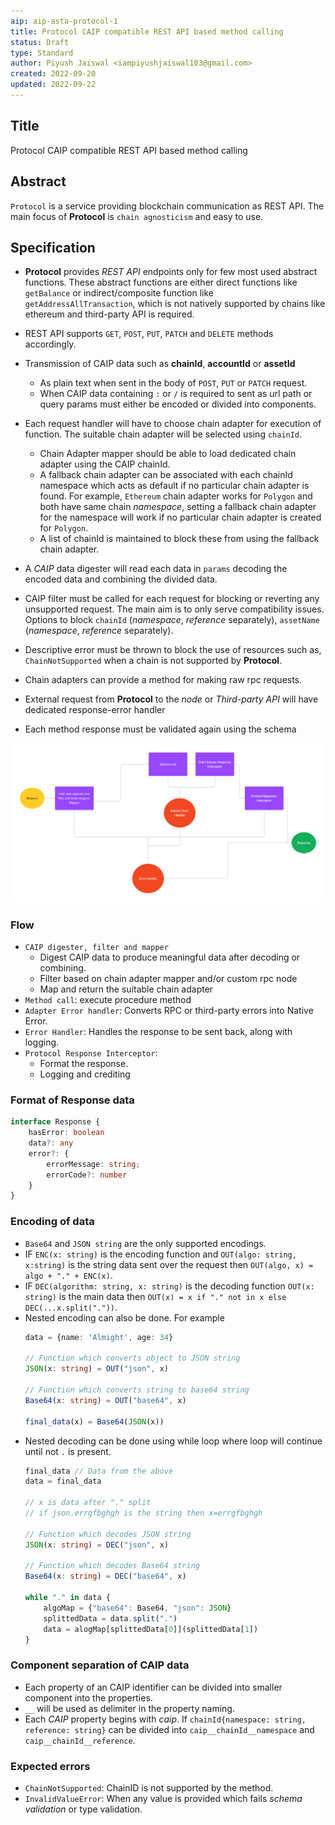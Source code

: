 ```yaml
---
aip: aip-asta-protocol-1
title: Protocol CAIP compatible REST API based method calling
status: Draft
type: Standard
author: Piyush Jaiswal <iampiyushjaiswal103@gmail.com>
created: 2022-09-20
updated: 2022-09-22
---
```


## Title
Protocol CAIP compatible REST API based method calling

## Abstract

`Protocol` is a service providing blockchain communication as REST API. The main focus of **Protocol** is `chain agnosticism` and easy to use. 


## Specification

* **Protocol** provides *REST API* endpoints only for few most used abstract functions. These abstract functions are either direct functions like `getBalance` or indirect/composite function like `getAddressAllTransaction`, which is not natively supported by chains like ethereum and third-party API is required.
* REST API supports `GET`, `POST`, `PUT`, `PATCH` and `DELETE` methods accordingly.
* Transmission of CAIP data such as **chainId**, **accountId** or **assetId** 
    * As plain text when sent in the body of `POST`, `PUT` or `PATCH` request.
    * When CAIP data containing `:` or `/` is required to sent as url path or query params must either be encoded or divided into components.
* Each request handler will have to choose chain adapter for execution of function. The suitable chain adapter will be selected using `chainId`.
    * Chain Adapter mapper should be able to load dedicated chain adapter using the CAIP chainId.
    * A fallback chain adapter can be associated with each chainId namespace which acts as default if no particular chain adapter is found. For example, `Ethereum` chain adapter works for `Polygon` and both have same chain *namespace*, setting a fallback chain adapter for the namespace will work if no particular chain adapter is created for `Polygon`.
    * A list of chainId is maintained to block these from using the fallback chain adapter.
* A *CAIP* data digester will read each data in `params` decoding the encoded data and combining the divided data.

* CAIP filter must be called for each request for blocking or reverting any unsupported request. The main aim is to only serve compatibility issues. Options to block `chainId` (*namespace*, *reference* separately), `assetName` (*namespace*, *reference* separately).

* Descriptive error must be thrown to block the use of resources such as, `ChainNotSupported` when a chain is not supported by **Protocol**.

* Chain adapters can provide a method for making raw rpc requests. 
* External request from **Protocol** to the *node* or *Third-party API* will have dedicated response-error handler
* Each method response must be validated again using the schema

![Request flow](./assets/request-flow.png)


### Flow

- `CAIP digester, filter and mapper`
    - Digest CAIP data to produce meaningful data after decoding or combining.
    - Filter based on chain adapter mapper and/or custom rpc node
    - Map and return the suitable chain adapter
- `Method call`: execute procedure method 
- `Adapter Error handler`: Converts RPC or third-party errors into Native Error.
- `Error Handler`: Handles the response to be sent back, along with logging.
- `Protocol Response Interceptor`: 
    - Format the response.
    - Logging and crediting


### Format of Response data
```ts
interface Response {
    hasError: boolean
    data?: any
    error?: {
        errorMessage: string;
        errorCode?: number
    }
}
```





### Encoding of data 
* `Base64` and `JSON string` are the only supported encodings.
* IF `ENC(x: string)` is the encoding function and `OUT(algo: string, x:string)` is the string data sent over the request then `OUT(algo, x) = algo + "." + ENC(x)`.
* IF `DEC(algorithm: string, x: string)` is the decoding function `OUT(x: string)` is the main data then `OUT(x) = x if "." not in x else DEC(...x.split("."))`.
* Nested encoding can also be done. For example 
    ```ts
    data = {name: 'Almight', age: 34}

    // Function which converts object to JSON string
    JSON(x: string) = OUT("json", x)

    // Function which converts string to base64 string
    Base64(x: string) = OUT("base64", x) 

    final_data(x) = Base64(JSON(x))
    ```
* Nested decoding can be done using while loop where loop will continue until not `.` is present.
    ```ts
    final_data // Data from the above
    data = final_data

    // x is data after "." split 
    // if json.errgfbghgh is the string then x=errgfbghgh 

    // Function which decodes JSON string
    JSON(x: string) = DEC("json", x)

    // Function which decodes Base64 string
    Base64(x: string) = DEC("base64", x)

    while "." in data {
        algoMap = {"base64": Base64, "json": JSON}
        splittedData = data.split(".")
        data = alogMap[splittedData[0]](splittedData[1])
    }

    ```

### Component separation of CAIP data

* Each property of an CAIP identifier can be divided into smaller component into the properties.
* `__` will be used as delimiter in the property naming.
* Each *CAIP* property begins with *caip*. If `chainId{namespace: string, reference: string}` can be divided into `caip__chainId__namespace` and `caip__chainId__reference`.

### Expected errors

* `ChainNotSupported`: ChainID is not supported by the method.
* `InvalidValueError`: When any value is provided which fails *schema validation* or type validation.

